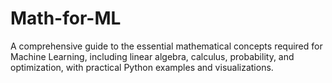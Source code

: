 # Math-for-ML
A comprehensive guide to the essential mathematical concepts required for Machine Learning, including linear algebra, calculus, probability, and optimization, with practical Python examples and visualizations.
